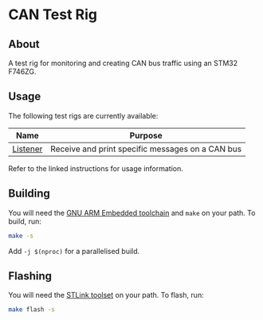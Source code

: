# CAN Test Rig

## About
A test rig for monitoring and creating CAN bus traffic using an STM32 F746ZG.

## Usage

The following test rigs are currently available:

| Name                                 | Purpose                                          |          
|--------------------------------------|--------------------------------------------------|
| [Listener](./docs/CAN%20Listener.md) | Receive and print specific messages on a CAN bus |

Refer to the linked instructions for usage information.


## Building
You will need the [GNU ARM Embedded toolchain](https://developer.arm.com/downloads/-/gnu-rm) and `make` on your path. To build, run:

```sh
make -s
```

Add `-j $(nproc)` for a parallelised build.

## Flashing
You will need the [STLink toolset](https://github.com/stlink-org/stlink) on your
path. To flash, run:

```sh
make flash -s
```
